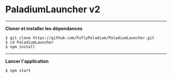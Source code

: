 # PaladiumLauncher v2

---

**Cloner et installer les dépendances**

```console
$ git clone https://github.com/FuflyPaladium/PaladiumLauncher.git
$ cd PaladiumLauncher
$ npm install
```

---

**Lancer l'application**

```console
$ npm start
```
